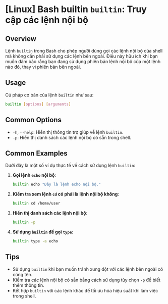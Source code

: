 # [Linux] Bash builtin `builtin`: Truy cập các lệnh nội bộ

## Overview
Lệnh `builtin` trong Bash cho phép người dùng gọi các lệnh nội bộ của shell mà không cần phải sử dụng các lệnh bên ngoài. Điều này hữu ích khi bạn muốn đảm bảo rằng bạn đang sử dụng phiên bản lệnh nội bộ của một lệnh nào đó, thay vì phiên bản bên ngoài.

## Usage
Cú pháp cơ bản của lệnh `builtin` như sau:
```bash
builtin [options] [arguments]
```

## Common Options
- `-h`, `--help`: Hiển thị thông tin trợ giúp về lệnh `builtin`.
- `-p`: Hiển thị danh sách các lệnh nội bộ có sẵn trong shell.

## Common Examples
Dưới đây là một số ví dụ thực tế về cách sử dụng lệnh `builtin`:

1. **Gọi lệnh `echo` nội bộ**:
   ```bash
   builtin echo "Đây là lệnh echo nội bộ."
   ```

2. **Kiểm tra xem lệnh `cd` có phải là lệnh nội bộ không**:
   ```bash
   builtin cd /home/user
   ```

3. **Hiển thị danh sách các lệnh nội bộ**:
   ```bash
   builtin -p
   ```

4. **Sử dụng `builtin` để gọi `type`**:
   ```bash
   builtin type -a echo
   ```

## Tips
- Sử dụng `builtin` khi bạn muốn tránh xung đột với các lệnh bên ngoài có cùng tên.
- Kiểm tra các lệnh nội bộ có sẵn bằng cách sử dụng tùy chọn `-p` để biết thêm thông tin.
- Kết hợp `builtin` với các lệnh khác để tối ưu hóa hiệu suất khi làm việc trong shell.